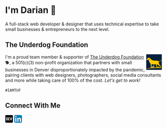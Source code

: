 # I'm Darian 👋

A full-stack web developer & designer that uses technical expertise to take small businesses & entrepreneurs to the next level. 

## The Underdog Foundation
<img src="TUFlogo_square_small.png" alt="TUF Logo" align="right" style="width:10%">

I'm a proud team member & supporter of [The Underdog Foundation](https://theunderdogfoundation.org/):dog2:, a 501(c)(3) non-profit organization that partners with small businesses in Denver disproportionately impacted by the pandemic, pairing clients with web designers, photographers, social media consultants and more while taking care of 100% of the cost.
_Let's get to work!_

`#IAMTUF`

## Connect With Me
[![DEV](/dev.png)](https://dev.to/darnocer) [![linkedin](/linkedin.png)](https://www.linkedin.com/in/darian-nocera/)
